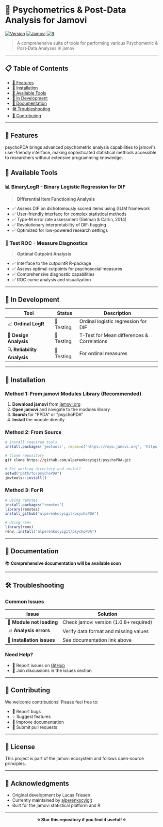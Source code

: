 # 🧠 Psychometrics & Post-Data Analysis for Jamovi

[![Version](https://img.shields.io/badge/version-1.0.5-blue.svg)](https://github.com/alperenkocyigit/psychoPDA)
[![Jamovi](https://img.shields.io/badge/jamovi-1.0.8+-green.svg)](https://www.jamovi.org/)
[![R](https://img.shields.io/badge/R-package-red.svg)](https://library.jamovi.org/win64/R4.4.1-x64/psychoPDA-1.0.5.jmo)

> A comprehensive suite of tools for performing various Psychometric & Post-Data Analyses in jamovi

---

## 📋 Table of Contents

- [🎯 Features](#-features)
- [🚀 Installation](#-installation)
- [🔧 Available Tools](#-available-tools)
- [🧪 In Development](#-in-development)
- [📖 Documentation](#-documentation)
- [🛠️ Troubleshooting](#️-troubleshooting)
- [👥 Contributing](#-contributing)

---

## 🎯 Features

psychoPDA brings advanced psychometric analysis capabilities to jamovi's user-friendly interface, making sophisticated statistical methods accessible to researchers without extensive programming knowledge.

## 🔧 Available Tools

### 📊 **BinaryLogR** - Binary Logistic Regression for DIF
> **Differential Item Functioning Analysis**

- ✅ Assess DIF on dichotomously scored items using GLIM framework
- ✅ User-friendly interface for complex statistical methods
- ✅ Type-M error rate assessment (Gelman & Carlin, 2014)
- ✅ Revolutionary interpretability of DIF-flagging
- ✅ Optimized for low-powered research settings

### 🎯 **Test ROC** - Measure Diagnostics
> **Optimal Cutpoint Analysis**

- ✅ Interface to the cutpointR R-package
- ✅ Assess optimal cutpoints for psychosocial measures
- ✅ Comprehensive diagnostic capabilities
- ✅ ROC curve analysis and visualization

---

## 🧪 In Development

| Tool | Status | Description |
|------|--------|-------------|
| 📈 **Ordinal LogR** | 🔄 Testing | Ordinal logistic regression for DIF |
| 📏 **Design Analysis** | 🔄 Testing | T-Test for Mean differences & Correlations |
| 🔍 **Reliability Analysis** | 🔄 Testing | For ordinal measures |

---

## 🚀 Installation

### Method 1: From jamovi Modules Library (Recommended)

1. **Download jamovi** from [jamovi.org](https://www.jamovi.org/download.html)
2. **Open jamovi** and navigate to the modules library
3. **Search** for "PPDA" or "psychoPDA"
4. **Install** the module directly

### Method 2: From Source

```r
# Install required tools
install.packages('jmvtools', repos=c('https://repo.jamovi.org', 'https://cran.r-project.org'))

# Clone repository
git clone https://github.com/alperenkocyigit/psychoPDA.git

# Set working directory and install
setwd("path/to/psychoPDA")
jmvtools::install()
```
### Method 3: For R
```r
# Using remotes
install.packages("remotes")
library(remotes)
install_github("alperenkocyigit/psychoPDA")
```

```r
# Using renv
library(renv)
renv::install("alperenkocyigit/psychoPDA")
```

---

## 📖 Documentation

📚 **Comprehensive documentation will be available soon**

---

## 🛠️ Troubleshooting

### Common Issues

| Issue | Solution |
|-------|----------|
| 🔧 **Module not loading** | Check jamovi version (1.0.8+ required) |
| 📊 **Analysis errors** | Verify data format and missing values |
| 💾 **Installation issues** | See documentation link above |

### Need Help?

- 🐛 Report issues on [GitHub](https://github.com/alperenkocyigit/psychoPDA/issues)
- 💬 Join discussions in the issues section

---

## 👥 Contributing

We welcome contributions! Please feel free to:

- 🐛 Report bugs
- 💡 Suggest features
- 📝 Improve documentation
- 🔧 Submit pull requests

---

## 📜 License

This project is part of the jamovi ecosystem and follows open-source principles.

---

## 🙏 Acknowledgments

- Original development by Lucas Friesen
- Currently maintained by [alperenkocyigit](https://github.com/alperenkocyigit)
- Built for the jamovi statistical platform and R

---

<div align="center">
  <strong>⭐ Star this repository if you find it useful! ⭐</strong>
</div>
